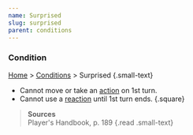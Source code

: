 ```yaml
---
name: Surprised
slug: surprised
parent: conditions
---
```

### Condition
[Home](dm-operations-center) > [Conditions](conditions) > Surprised {.small-text}

- Cannot move or take an [action](actions-in-combat) on 1st turn.
- Cannot use a [reaction](reaction) until 1st turn ends.
{.square}


> **Sources** <br/>
> Player's Handbook, p. 189
{.read .small-text}